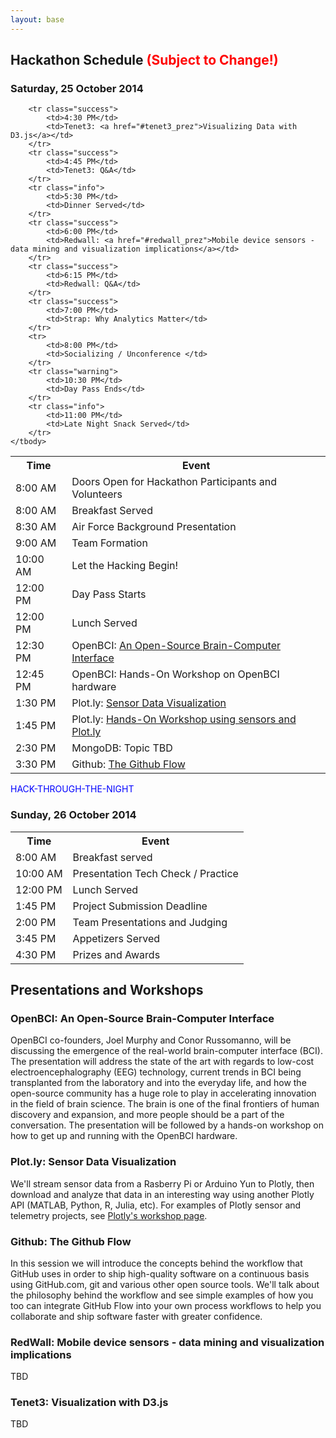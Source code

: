 ```yaml
---
layout: base 
---
```


<section id="schedule">
    <div class="container">
        <div class="page-header">
        <h2>Hackathon Schedule <span style="color: red">(Subject to Change!)</span></h2>
        <h3>Saturday, 25 October 2014</h3>
    </div>

<table class="table">
    <tbody>
        <tr>
            <th>Time</th>
            <th>Event</th>
        </tr>
        <tr >
            <td>8:00 AM</td>
            <td>Doors Open for Hackathon Participants and Volunteers</td>
        </tr>
        <tr class="info">
            <td>8:00 AM</td>
            <td>Breakfast Served</td>
        </tr>
        <tr class="success">
            <td>8:30 AM</td>
            <td>Air Force Background Presentation</td>
        </tr>
        <tr>
            <td>9:00 AM</td>
            <td>Team Formation</td>
        </tr>
        <tr>
            <td>10:00 AM</td>
            <td>Let the Hacking Begin!</td>
        </tr>
        <tr class="warning">
            <td>12:00 PM</td>
            <td>Day Pass Starts</td>
        </tr>
        <tr class="info">
            <td>12:00 PM</td>
            <td>Lunch Served</td>
        </tr>
        <tr class="success">
            <td>12:30 PM</td>
        <td>OpenBCI: <a href="#openbci">An Open-Source Brain-Computer Interface</a></td>
        </tr>   
        <tr class="success">
            <td>12:45 PM</td>
            <td>OpenBCI: Hands-On Workshop on OpenBCI hardware</td>
        </tr>
        <tr class="success">
            <td>1:30 PM</td>
            <td>Plot.ly: <a href="#plotly">Sensor Data Visualization</a></td>
        </tr>
        <tr class="success">
            <td>1:45 PM</td>
            <td>Plot.ly: <a href="https://plot.ly/workshop/">Hands-On Workshop using sensors and Plot.ly</a></td>
        </tr>
        <tr class="success">
            <td>2:30 PM</td>
            <td>MongoDB: Topic TBD</td>
        </tr>
        <tr class="success">
            <td>3:30 PM</td>
            <td>Github: <a href="#github_flow">The Github Flow</a></td>
        </tr>

        <tr class="success">
            <td>4:30 PM</td>
            <td>Tenet3: <a href="#tenet3_prez">Visualizing Data with D3.js</a></td>
        </tr>
        <tr class="success">
            <td>4:45 PM</td>
            <td>Tenet3: Q&A</td>
        </tr>
        <tr class="info">
            <td>5:30 PM</td>
            <td>Dinner Served</td>
        </tr>
        <tr class="success">
            <td>6:00 PM</td>
            <td>Redwall: <a href="#redwall_prez">Mobile device sensors - data mining and visualization implications</a></td>
        </tr>
        <tr class="success">
            <td>6:15 PM</td>
            <td>Redwall: Q&A</td>
        </tr>
        <tr class="success">
            <td>7:00 PM</td>
            <td>Strap: Why Analytics Matter</td>
        </tr>
        <tr>
            <td>8:00 PM</td>
            <td>Socializing / Unconference </td>
        </tr>
        <tr class="warning">
            <td>10:30 PM</td>
            <td>Day Pass Ends</td>
        </tr>
        <tr class="info">
            <td>11:00 PM</td>
            <td>Late Night Snack Served</td>
        </tr>
    </tbody>
</table>

<p> 
<div style="color: blue;">HACK-THROUGH-THE-NIGHT</div>
</p>

<h3>Sunday, 26 October 2014</h3>
<table class="table">
    <tbody>
        <tr>
            <th>Time</th>
            <th>Event</th>
        </tr>
        <tr class="info">
            <td>8:00 AM</td>
            <td>Breakfast served</td>
        </tr>
        <tr>
            <td>10:00 AM</td>
            <td>Presentation Tech Check / Practice</td>
        </tr>
        <tr class="info">
            <td>12:00 PM</td>
            <td>Lunch Served</td>
        </tr>
        <tr>
            <td>1:45 PM</td>
            <td>Project Submission Deadline</td>
        </tr>
        <tr>
            <td>2:00 PM</td>
            <td>Team Presentations and Judging</td>
        </tr>
        <tr class="info">
            <td>3:45 PM</td>
            <td>Appetizers Served</td>
        </tr>
        <tr>
            <td>4:30 PM</td>
            <td>Prizes and Awards</td>
        </tr>
    </tbody>
</table>
</div>
</section>

<div class="container">

<h2>Presentations and Workshops</h2>

<h3 id="openbci">OpenBCI: An Open-Source Brain-Computer Interface</h3>

OpenBCI co-founders, Joel Murphy and Conor Russomanno, will be discussing the emergence of the real-world brain-computer interface (BCI). The presentation will address the state of the art with regards to low-cost electroencephalography (EEG) technology, current trends in BCI being transplanted from the laboratory and into the everyday life, and how the open-source community has a huge role to play in accelerating innovation in the field of brain science. The brain is one of the final frontiers of human discovery and expansion, and more people should be a part of the conversation. The presentation will be followed by a hands-on workshop on how to get up and running with the OpenBCI hardware.

<h3 id="plotly">Plot.ly: Sensor Data Visualization</h3>

We'll stream sensor data from a Rasberry Pi or Arduino Yun to Plotly, then download and analyze that data in an interesting way using another Plotly API (MATLAB, Python, R, Julia, etc). For examples of Plotly sensor and telemetry projects, see <a href="https://plot.ly/workshop/">Plotly's workshop page</a>. 

<h3 id="github_flow">Github: The Github Flow</h3>

In this session we will introduce the concepts behind the workflow that GitHub uses in order to ship high-quality software on a continuous basis using GitHub.com, git and various other open source tools. We'll talk about the philosophy behind the workflow and see simple examples of how you too can integrate GitHub Flow into your own process workflows to help you collaborate and ship software faster with greater confidence.

<h3 id="redwall_prez">RedWall: Mobile device sensors - data mining and visualization implications </h3>

TBD

<h3 id="tenet3_prez">Tenet3: Visualization with D3.js</h3>

TBD

</div>
